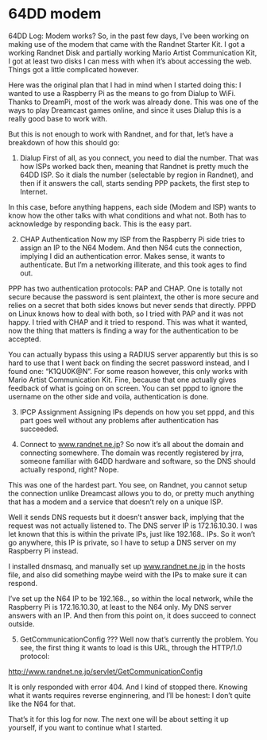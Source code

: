 # 64DD modem

64DD Log: Modem works?
So, in the past few days, I’ve been working on making use of the modem that came with the Randnet Starter Kit. I got a working Randnet Disk and partially working Mario Artist Communication Kit, I got at least two disks I can mess with when it’s about accessing the web. Things got a little complicated however.

Here was the original plan that I had in mind when I started doing this:
I wanted to use a Raspberry Pi as the means to go from Dialup to WiFi. Thanks to DreamPi, most of the work was already done. This was one of the ways to play Dreamcast games online, and since it uses Dialup this is a really good base to work with.

But this is not enough to work with Randnet, and for that, let’s have a breakdown of how this should go:

1. Dialup
First of all, as you connect, you need to dial the number. That was how ISPs worked back then, meaning that Randnet is pretty much the 64DD ISP. So it dials the number (selectable by region in Randnet), and then if it answers the call, starts sending PPP packets, the first step to Internet.

In this case, before anything happens, each side (Modem and ISP) wants to know how the other talks with what conditions and what not. Both has to acknowledge by responding back. This is the easy part.

2. CHAP Authentication
Now my ISP from the Raspberry Pi side tries to assign an IP to the N64 Modem. And then N64 cuts the connection, implying I did an authentication error. Makes sense, it wants to authenticate. But I’m a networking illiterate, and this took ages to find out.

PPP has two authentication protocols: PAP and CHAP. One is totally not secure because the password is sent plaintext, the other is more secure and relies on a secret that both sides knows but never sends that directly. PPPD on Linux knows how to deal with both, so I tried with PAP and it was not happy. I tried with CHAP and it tried to respond. This was what it wanted, now the thing that matters is finding a way for the authentication to be accepted.

You can actually bypass this using a RADIUS server apparently but this is so hard to use that I went back on finding the secret password instead, and I found one: “K1QU0K@N”. For some reason however, this only works with Mario Artist Communication Kit. Fine, because that one actually gives feedback of what is going on on screen. You can set pppd to ignore the username on the other side and voila, authentication is done.

3. IPCP Assignment
Assigning IPs depends on how you set pppd, and this part goes well without any problems after authentication has succeeded.

4. Connect to www.randnet.ne.jp?
So now it’s all about the domain and connecting somewhere. The domain was recently registered by jrra, someone familiar with 64DD hardware and software, so the DNS should actually respond, right? Nope.

This was one of the hardest part. You see, on Randnet, you cannot setup the connection unlike Dreamcast allows you to do, or pretty much anything that has a modem and a service that doesn’t rely on a unique ISP.

Well it sends DNS requests but it doesn’t answer back, implying that the request was not actually listened to. The DNS server IP is 172.16.10.30. I was let known that this is within the private IPs, just like 192.168.*.* IPs. So it won’t go anywhere, this IP is private, so I have to setup a DNS server on my Raspberry Pi instead.

I installed dnsmasq, and manually set up www.randnet.ne.jp in the hosts file, and also did something maybe weird with the IPs to make sure it can respond.

I’ve set up the N64 IP to be 192.168.*.*, so within the local network, while the Raspberry Pi is 172.16.10.30, at least to the N64 only. My DNS server answers with an IP. And then from this point on, it does succeed to connect outside.

5. GetCommunicationConfig ???
Well now that’s currently the problem. You see, the first thing it wants to load is this URL, through the HTTP/1.0 protocol:

http://www.randnet.ne.jp/servlet/GetCommunicationConfig

It is only responded with error 404. And I kind of stopped there. Knowing what it wants requires reverse enginnering, and I’ll be honest: I don’t quite like the N64 for that.

That’s it for this log for now. The next one will be about setting it up yourself, if you want to continue what I started.